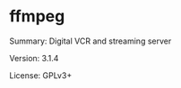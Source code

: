 #           ffmpeg
 
Summary:        Digital VCR and streaming server
 
Version:        3.1.4
 
License:        GPLv3+

 
